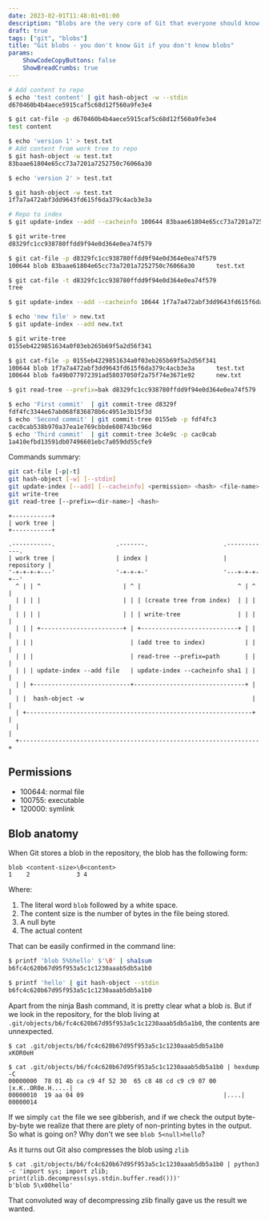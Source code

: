 ```yaml
---
date: 2023-02-01T11:48:01+01:00
description: "Blobs are the very core of Git that everyone should know well."
draft: true
tags: ["git", "blobs"]
title: "Git blobs - you don't know Git if you don't know blobs"
params:
    ShowCodeCopyButtons: false
    ShowBreadCrumbs: true
---
```


```sh
# Add content to repo
$ echo 'test content' | git hash-object -w --stdin
d670460b4b4aece5915caf5c68d12f560a9fe3e4

$ git cat-file -p d670460b4b4aece5915caf5c68d12f560a9fe3e4
test content

$ echo 'version 1' > test.txt
# Add content from work tree to repo
$ git hash-object -w test.txt
83baae61804e65cc73a7201a7252750c76066a30

$ echo 'version 2' > test.txt

$ git hash-object -w test.txt
1f7a7a472abf3dd9643fd615f6da379c4acb3e3a

# Repo to index
$ git update-index --add --cacheinfo 100644 83baae61804e65cc73a7201a7252750c76066a30 test.txt

$ git write-tree
d8329fc1cc938780ffdd9f94e0d364e0ea74f579

$ git cat-file -p d8329fc1cc938780ffdd9f94e0d364e0ea74f579
100644 blob 83baae61804e65cc73a7201a7252750c76066a30      test.txt

$ git cat-file -t d8329fc1cc938780ffdd9f94e0d364e0ea74f579
tree

$ git update-index --add --cacheinfo 10644 1f7a7a472abf3dd9643fd615f6da379c4acb3e3a text.txt

$ echo 'new file' > new.txt
$ git update-index --add new.txt

$ git write-tree
0155eb4229851634a0f03eb265b69f5a2d56f341

$ git cat-file -p 0155eb4229851634a0f03eb265b69f5a2d56f341
100644 blob 1f7a7a472abf3dd9643fd615f6da379c4acb3e3a      test.txt
100644 blob fa49b077972391ad58037050f2a75f74e3671e92      new.txt

$ git read-tree --prefix=bak d8329fc1cc938780ffdd9f94e0d364e0ea74f579

$ echo 'First commit'  | git commit-tree d8329f
fdf4fc3344e67ab068f836878b6c4951e3b15f3d
$ echo 'Second commit' | git commit-tree 0155eb -p fdf4fc3
cac0cab538b970a37ea1e769cbbde608743bc96d
$ echo 'Third commit'  | git commit-tree 3c4e9c -p cac0cab
1a410efbd13591db07496601ebc7a059dd55cfe9
```

Commands summary:

```sh
git cat-file [-p|-t]
git hash-object [-w] [--stdin]
git update-index [--add] [--cacheinfo] <permission> <hash> <file-name>
git write-tree
git read-tree [--prefix=<dir-name>] <hash>
```

```goat
+-----------+
| work tree |
+-----------+
```

```goat
.-----------.                 .-------.                     .------------.
| work tree |                 | index |                     | repository |
'-+-+-+-+---'                 '-+-+-+-'                     '---+-+-+-+--'
  ^ | | ^                       | ^ |                           ^ | ^ |
  | | | |                       | | | (create tree from index)  | | | |
  | | | |                       | | | write-tree                | | | |
  | | | +-----------------------+ | +---------------------------+ | | |
  | | |                           | (add tree to index)           | | |
  | | |                           | read-tree --prefix=path       | | |
  | | | update-index --add file   | update-index --cacheinfo sha1 | | |
  | | +---------------------------+-------------------------------+ | |
  | |  hash-object -w                                               | |
  | +---------------------------------------------------------------+ |
  |                                                                   |
  +-------------------------------------------------------------------+
```


## Permissions

- 100644: normal file
- 100755: executable
- 120000: symlink

## Blob anatomy

When Git stores a blob in the repository, the blob has the following form:

```
blob <content-size>\0<content>
1    2             3 4
```
Where:
1. The literal word `blob` followed by a white space.
2. The content size is the number of bytes in the file being stored.
3. A null byte
4. The actual content

That can be easily confirmed  in the command line:

```sh
$ printf 'blob 5%bhello' $'\0' | sha1sum
b6fc4c620b67d95f953a5c1c1230aaab5db5a1b0

$ printf 'hello' | git hash-object --stdin
b6fc4c620b67d95f953a5c1c1230aaab5db5a1b0
```

Apart from the ninja Bash command, it is pretty clear what a blob _is_. But if
we look in the repository, for the blob living at
`.git/objects/b6/fc4c620b67d95f953a5c1c1230aaab5db5a1b0`, the contents are
unnexpected.

```
$ cat .git/objects/b6/fc4c620b67d95f953a5c1c1230aaab5db5a1b0
xKOR0eH

$ cat .git/objects/b6/fc4c620b67d95f953a5c1c1230aaab5db5a1b0 | hexdump -C
00000000  78 01 4b ca c9 4f 52 30  65 c8 48 cd c9 c9 07 00  |x.K..OR0e.H.....|
00000010  19 aa 04 09                                       |....|
00000014
```

If we simply `cat` the file we see gibberish, and if we check the output
byte-by-byte we realize that there are plety of non-printing bytes in the
output. So what is going on? Why don't we see `blob 5<null>hello`?

As it turns out Git also compresses the blob using `zlib`

```
$ cat .git/objects/b6/fc4c620b67d95f953a5c1c1230aaab5db5a1b0 | python3 -c 'import sys; import zlib; print(zlib.decompress(sys.stdin.buffer.read()))'
b'blob 5\x00hello'
```

That convoluted way of decompressing zlib finally gave us the result we wanted.
